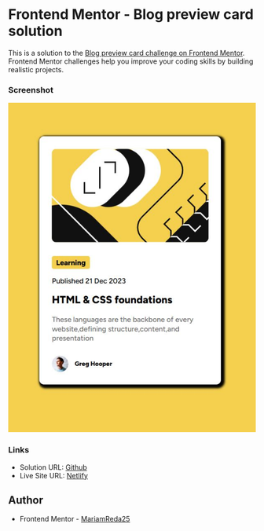 # Frontend Mentor - Blog preview card solution

This is a solution to the [Blog preview card challenge on Frontend Mentor](https://www.frontendmentor.io/challenges/blog-preview-card-ckPaj01IcS). Frontend Mentor challenges help you improve your coding skills by building realistic projects. 
 
### Screenshot

![](./screenshot.JPG)

### Links

- Solution URL: [Github](https://github.com/MariamReda25/Frontend-Mentor-/tree/main/Blog-Preview-card)
- Live Site URL:  [Netlify](https://blog-preview-card-challenge2.netlify.app/)

 
## Author
 - Frontend Mentor - [MariamReda25](https://www.frontendmentor.io/profile/MariamReda25)
 
